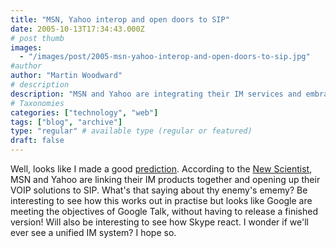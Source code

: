 ```yaml
---
title: "MSN, Yahoo interop and open doors to SIP"
date: 2005-10-13T17:34:43.000Z
# post thumb
images:
  - "/images/post/2005-msn-yahoo-interop-and-open-doors-to-sip.jpg"
#author
author: "Martin Woodward"
# description
description: "MSN and Yahoo are integrating their IM services and embracing SIP for VoIP, potentially reshaping the landscape of unified communications."
# Taxonomies
categories: ["technology", "web"]
tags: ["blog", "archive"]
type: "regular" # available type (regular or featured)
draft: false
---
```

Well, looks like I made a good [prediction](http://www.woodwardweb.com/technology/000131.html).  According to the [New Scientist](http://www.newscientist.com/article.ns?id=dn8152), MSN and Yahoo are linking their IM products together and opening up their VOIP solutions to SIP.  What's that saying about thy enemy's ememy?  Be interesting to see how this works out in practise but looks like Google are meeting the objectives of Google Talk, without having to release a finished version!  Will also be interesting to see how Skype react.  I wonder if we'll ever see a unified IM system?  I hope so.